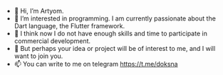 - 👋 Hi, I’m Artyom.
- 👀 I’m interested in programming. I am currently passionate about the Dart language, the Flutter framework.
- 🌱 I think now I do not have enough skills and time to participate in commercial development.
- 💞️ But perhaps your idea or project will be of interest to me, and I will want to join you.
- 📫 You can write to me on telegram https://t.me/doksna

<!---
DokSna/DokSna is a ✨ special ✨ repository because its `README.md` (this file) appears on your GitHub profile.
You can click the Preview link to take a look at your changes.
--->
